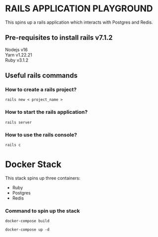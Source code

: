 # RAILS APPLICATION PLAYGROUND
This spins up a rails application which interacts with Postgres and Redis.

## Pre-requisites to install rails v7.1.2
Nodejs v16 \
Yarn v1.22.21 \
Ruby v3.1.2

## Useful rails commands
### How to create a rails project?
```
rails new < project_name >
```
### How to start the rails application?
```
rails server
```
### How to use the rails console?
```
rails c 
```

# Docker Stack
This stack spins up three containers:
- Ruby
- Postgres
- Redis

### Command to spin up the stack
```
docker-compose build
```
```
docker-compose up -d
```